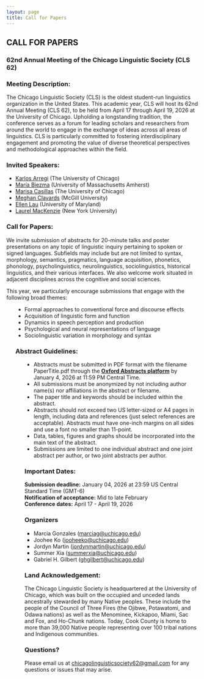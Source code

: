 ```yaml
---
layout: page
title: Call for Papers
---
```


<h2>
  CALL FOR PAPERS
</h2>
<h3>
  62nd Annual Meeting of the Chicago Linguistic Society (CLS 62)<br>
</h3>

<h3>Meeting Description:</h3>
  
The Chicago Linguistic Society (CLS) is the oldest student-run linguistics organization in the United States. This academic year, CLS will host its 62nd Annual Meeting (CLS 62), to be held from April 17 through April 19, 2026 at the University of Chicago. Upholding a longstanding tradition, the conference serves as a forum for leading scholars and researchers from around the world to engage in the exchange of ideas across all areas of linguistics. CLS is particularly committed to fostering interdisciplinary engagement and promoting the value of diverse theoretical perspectives and methodological approaches within the field.

<h3>Invited Speakers:</h3>
    <ul>
      <li><a href="https://home.uchicago.edu/~karlos/">Karlos Arregi</a> (The University of Chicago)</li>
      <li><a href="https://mariabiezma.com">María Biezma</a> (University of Massachusetts Amherst)</li>
      <li><a href="https://chatterlab.uchicago.edu/bios/marisa-aboutme/">Marisa Casillas</a> (The University of Chicago)</li>
      <li><a href="https://www.mcgill.ca/linguistics/meghan-clayards-sheher">Meghan Clayards</a> (McGill University)</li>
      <li><a href="https://ellenlau.net">Ellen Lau</a> (University of Maryland)</li>
      <li><a href="https://www.laurelmackenzie.com">Laurel MacKenzie</a> (New York University)</li>
    </ul>

<h3>Call for Papers:</h3>

We invite submission of abstracts for 20-minute talks and poster presentations on any topic of linguistic inquiry pertaining to spoken or signed languages. Subfields may include but are not limited to syntax, morphology, semantics, pragmatics, language acquisition, phonetics, phonology, psycholinguistics, neurolinguistics, sociolinguistics, historical linguistics, and their various interfaces. We also welcome work situated in adjacent disciplines across the cognitive and social sciences.

This year, we particularly encourage submissions that engage with the following broad themes:

  <ul><ul style="list-style:disc;">
      <li>Formal approaches to conventional force and discourse effects</li>
      <li>Acquisition of linguistic form and function</li>
      <li>Dynamics in speech perception and production</li>
      <li>Psychological and neural representations of language</li>
      <li>Sociolinguistic variation in morphology and syntax</li>
  </ul>

<h3>Abstract Guidelines:</h3>

  <ul><ul style="list-style:disc;">
    <li>Abstracts must be submitted in PDF format with the filename PaperTitle.pdf through the <strong><a href="https://tinyurl.com/cls62cfp">Oxford Abstracts platform</a></strong> by January 4, 2026 at 11:59 PM Central Time.</li>
    <li>All submissions must be anonymized by not including author name(s) nor affiliations in the abstract or filename.</li>
    <li>The paper title and keywords should be included within the abstract.</li>
    <li>Abstracts should not exceed two US letter-sized or A4 pages in length, including data and references (just select references are acceptable). Abstracts must have one-inch margins on all sides and use a font no smaller than 11-point.</li>
    <li>Data, tables, figures and graphs should be incorporated into the main text of the abstract.</li>
    <li>Submissions are limited to one individual abstract and one joint abstract per author, or two joint abstracts per author.</li>
  </ul>

<h3>Important Dates:</h3>

<strong>Submission deadline:</strong> January 04, 2026 at 23:59 US Central Standard Time (GMT-6)<br>
<strong>Notification of acceptance:</strong> Mid to late February<br>
<strong>Conference dates:</strong> April 17 - April 19, 2026<br>

<h3>Organizers</h3>
  <ul>
    <li>Marcia Gonzales (<a href="mailto:marciag@uchicago.edu">marciag@uchicago.edu</a>)</li>
    <li>Joohee Ko (<a href="mailto:jooheeko@uchicago.edu">jooheeko@uchicago.edu</a>)</li>
    <li>Jordyn Martin (<a href="mailto:jordynmartin@uchicago.edu">jordynmartin@uchicago.edu</a>)</li>
    <li>Summer Xia (<a href="mailto:summerxia@uchicago.edu">summerxia@uchicago.edu</a>)</li>
    <li>Gabriel H. Gilbert (<a href="mailto:ghgilbert@uchicago.edu">ghgilbert@uchicago.edu</a>)</li>
  </ul>

<h3>Land Acknowledgement:</h3>
  
The Chicago Linguistic Society is headquartered at the University of Chicago, which was built on the occupied and unceded lands ancestrally stewarded by many Native peoples. These include the people of the Council of Three Fires (the Ojibwe, Potawatomi, and Odawa nations) as well as the Menominee, Kickapoo, Miami, Sac and Fox, and Ho-Chunk nations. Today, Cook County is home to more than 39,000 Native people representing over 100 tribal nations and Indigenous communities.

<h3>Questions?</h3>
  
<p>Please email us at <a href="mailto:chicagolinguisticsociety62@gmail.com">chicagolinguisticsociety62@gmail.com</a> for any questions or issues that may arise.</p>
